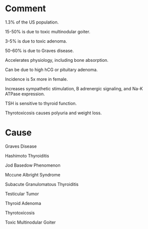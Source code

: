 # Comment

1.3% of the US population.

15-50% is due to toxic multinodular goiter.

3-5% is due to toxic adenoma.

50-60% is due to Graves disease.

Accelerates physiology, including bone absorption.

Can be due to high hCG or pituitary adenoma.

Incidence is 5x more in female.

Increases sympathetic stimulation, B adrenergic signaling, and Na-K ATPase expression.

TSH is sensitive to thyroid function.

Thyrotoxicosis causes polyuria and weight loss.

# Cause

Graves Disease

Hashimoto Thyroiditis

Jod Basedow Phenomenon

Mccune Albright Syndrome

Subacute Granulomatous Thyroiditis

Testicular Tumor

Thyroid Adenoma

Thyrotoxicosis

Toxic Multinodular Goiter
